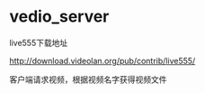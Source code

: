 # vedio_server



live555下载地址

http://download.videolan.org/pub/contrib/live555/

客户端请求视频，根据视频名字获得视频文件



